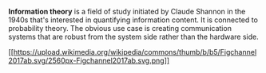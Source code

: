 **Information theory** is a field of study initiated by Claude Shannon in the 1940s that's interested in quantifying information content. It is connected to probability theory. The obvious use case is creating communication systems that are robust from the system side rather than the hardware side.

[[https://upload.wikimedia.org/wikipedia/commons/thumb/b/b5/Figchannel2017ab.svg/2560px-Figchannel2017ab.svg.png]]